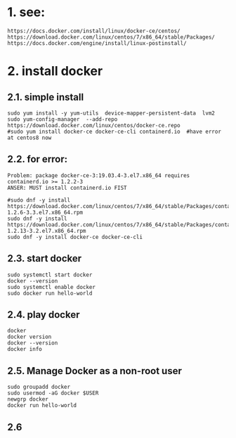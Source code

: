 
# 1. see: 
    https://docs.docker.com/install/linux/docker-ce/centos/
    https://download.docker.com/linux/centos/7/x86_64/stable/Packages/ 
    https://docs.docker.com/engine/install/linux-postinstall/
    
# 2. install docker
## 2.1. simple install
    sudo yum install -y yum-utils  device-mapper-persistent-data  lvm2
    sudo yum-config-manager  --add-repo   https://download.docker.com/linux/centos/docker-ce.repo
    #sudo yum install docker-ce docker-ce-cli containerd.io  #have error at centos8 now
 
## 2.2. for error:
    Problem: package docker-ce-3:19.03.4-3.el7.x86_64 requires containerd.io >= 1.2.2-3 
    ANSER: MUST install containerd.io FIST

    #sudo dnf -y install https://download.docker.com/linux/centos/7/x86_64/stable/Packages/containerd.io-1.2.6-3.3.el7.x86_64.rpm
    sudo dnf -y install https://download.docker.com/linux/centos/7/x86_64/stable/Packages/containerd.io-1.2.13-3.2.el7.x86_64.rpm
    sudo dnf -y install docker-ce docker-ce-cli

## 2.3. start docker
    sudo systemctl start docker
    docker --version
    sudo systemctl enable docker
    sudo docker run hello-world
    
## 2.4. play docker
    docker 
    docker version
    docker --version
    docker info
    
## 2.5. Manage Docker as a non-root user
    sudo groupadd docker
    sudo usermod -aG docker $USER
    newgrp docker 
    docker run hello-world
    
## 2.6 
   
    
